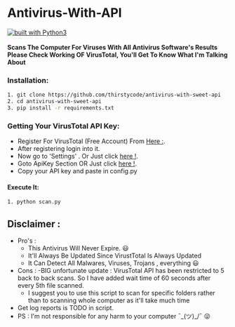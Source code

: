 # Antivirus-With-API
[![built with Python3](https://img.shields.io/badge/built%20with-Python3-red.svg)](https://www.python.org/)
<br>
<br>
**Scans The Computer For Viruses With All Antivirus Software's Results**<br>
**Please Check Working OF  VirusTotal, You'll Get To Know What I'm Talking About**
<br>
### Installation:

```bash
1. git clone https://github.com/thirstycode/antivirus-with-sweet-api
2. cd antivirus-with-sweet-api
3. pip install -r requirements.txt
```
### Getting Your VirusTotal API Key:


* Register For VirusTotal (Free Account) From [Here :](https://www.virustotal.com/#/join-us).
* After registering login into it.
* Now go to 'Settings' . Or Just click [here !](https://www.virustotal.com/#/settings/profile).
* Goto ApiKey Section OR Just click [here !](https://www.virustotal.com/#/settings/apikey).
* Copy your API key and paste in config.py

#### Execute It:
```bash
1. python scan.py
```
## Disclaimer :
- Pro's :
  - This Antivirus Will Never Expire. 😃
  - It'll Always Be Updated Since VirustTotal Is Always Updated
  - It Can Detect All Malwares, Viruses, Trojans , everything 😃
- Cons :
  -BIG unfortunate update : VirusTotal API has been restricted to 5 back to back scans. So I have added wait time of 60 seconds after every 5th file scanned.
  - I suggest you to use this script to scan for specific folders rather than to scanning whole computer as it'll take much time
- Get log reports is TODO in script.
- PS : I'm not responsible for any harm to your computer ¯\_(ツ)_/¯ 😜
